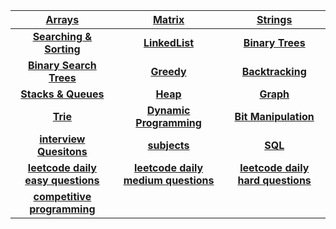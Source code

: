 |[Arrays](https://github.com/singh7priyanshu/Competitive-Programming-Essentials-Master-Algorithms-2022/blob/main/array/README.md)|[Matrix](https://github.com/singh7priyanshu/Competitive-Programming-Essentials-Master-Algorithms-2022/blob/main/matrix/README.md)|[Strings](https://github.com/singh7priyanshu/Competitive-Programming-Essentials-Master-Algorithms-2022/blob/main/string/README.md)|
|:---:|:---:|:---:|
|**[Searching & Sorting](https://github.com/singh7priyanshu/Competitive-Programming-Essentials-Master-Algorithms-2022/blob/main/searching%20and%20sorting/README.md)**|**[LinkedList](https://github.com/singh7priyanshu/Competitive-Programming-Essentials-Master-Algorithms-2022/blob/main/linked%20list/README.md)**|**[Binary Trees](https://github.com/singh7priyanshu/Competitive-Programming-Essentials-Master-Algorithms-2022/blob/main/binary%20trees/README.md)**|
|**[Binary Search Trees](https://github.com/singh7priyanshu/Competitive-Programming-Essentials-Master-Algorithms-2022/blob/main/binary%20search%20trees/README.md)**|**[Greedy](https://github.com/singh7priyanshu/Competitive-Programming-Essentials-Master-Algorithms-2022/blob/main/greedy/README.md)**|**[Backtracking](https://github.com/singh7priyanshu/Competitive-Programming-Essentials-Master-Algorithms-2022/blob/main/backtracking/README.md)**|
|**[Stacks & Queues](https://github.com/singh7priyanshu/Competitive-Programming-Essentials-Master-Algorithms-2022/blob/main/stack%20and%20queues/README.md)**|**[Heap](https://github.com/singh7priyanshu/Competitive-Programming-Essentials-Master-Algorithms-2022/blob/main/heap/README.md)**|**[Graph](https://github.com/singh7priyanshu/Competitive-Programming-Essentials-Master-Algorithms-2022/blob/main/graph/README.md)**|
|**[Trie](https://github.com/singh7priyanshu/Competitive-Programming-Essentials-Master-Algorithms-2022/blob/main/trie/README.md)**|**[Dynamic Programming](https://github.com/singh7priyanshu/Competitive-Programming-Essentials-Master-Algorithms-2022/blob/main/dynamic%20programming/README.md)**|**[Bit Manipulation](https://github.com/singh7priyanshu/Competitive-Programming-Essentials-Master-Algorithms-2022/blob/main/bit%20manipulation/README.md)**|
|**[interview Quesitons](https://github.com/singh7priyanshu/Competitive-Programming-Essentials-Master-Algorithms-2022/blob/main/interview%20questions/README.md)**|**[subjects](https://github.com/singh7priyanshu/love_babbar_450_solutions/blob/main/subjects/README.md)**|**[SQL](https://github.com/singh7priyanshu/Placement-preparation-resources/blob/main/SQL/README.md)**|
|**[leetcode daily easy questions](https://github.com/singh7priyanshu/Placement-preparation-resources/blob/main/leetcode%20easy/README.md)**|**[leetcode daily medium questions](https://github.com/singh7priyanshu/Placement-preparation-resources/blob/main/leetcode%20medium/README.md)**|**[leetcode daily hard questions](https://github.com/singh7priyanshu/Placement-preparation-resources/blob/main/leetcode%20hard/README.md)**|
|**[competitive programming](https://github.com/singh7priyanshu/Competitive-Programming-Essentials-Master-Algorithms-2022/blob/main/competetive%20programming/README.md)**||
